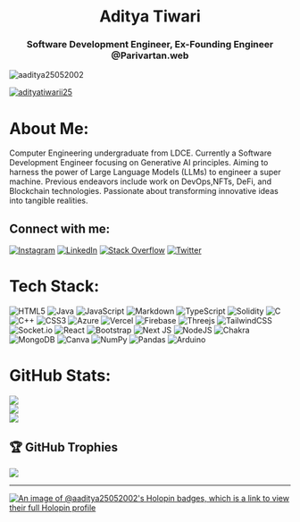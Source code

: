 <h1 align="center">Aditya Tiwari</h1>
<h3 align="center">Software Development Engineer, Ex-Founding Engineer @Parivartan.web</h3>

<p align="left"> <img src="https://komarev.com/ghpvc/?username=aaditya25052002&label=Profile%20views&color=0e75b6&style=flat" alt="aaditya25052002" /> </p>



<p align="left"> <a href="https://twitter.com/adityatiwarii25" target="blank"><img src="https://img.shields.io/twitter/follow/adityatiwarii25?logo=twitter&style=for-the-badge" alt="adityatiwarii25" /></a> </p>

# About Me:
Computer Engineering undergraduate from LDCE. Currently a Software Development Engineer focusing on Generative AI principles. Aiming to harness the power of Large Language Models (LLMs) to engineer a super machine. Previous endeavors include work on DevOps,NFTs, DeFi, and Blockchain technologies. Passionate about transforming innovative ideas into tangible realities.


##  Connect with me:
[![Instagram](https://img.shields.io/badge/Instagram-%23E4405F.svg?logo=Instagram&logoColor=white)](https://instagram.com/adityatiwarii25) [![LinkedIn](https://img.shields.io/badge/LinkedIn-%230077B5.svg?logo=linkedin&logoColor=white)](https://linkedin.com/in/aditya-tiwari-53b434207) [![Stack Overflow](https://img.shields.io/badge/-Stackoverflow-FE7A16?logo=stack-overflow&logoColor=white)](https://stackoverflow.com/users/28788464) [![Twitter](https://img.shields.io/badge/Twitter-%231DA1F2.svg?logo=Twitter&logoColor=white)](https://twitter.com/adityatiwarii25) 

#  Tech Stack:
![HTML5](https://img.shields.io/badge/html5-%23E34F26.svg?style=flat&logo=html5&logoColor=white) ![Java](https://img.shields.io/badge/java-%23ED8B00.svg?style=flat&logo=java&logoColor=white) ![JavaScript](https://img.shields.io/badge/javascript-%23323330.svg?style=flat&logo=javascript&logoColor=%23F7DF1E) ![Markdown](https://img.shields.io/badge/markdown-%23000000.svg?style=flat&logo=markdown&logoColor=white) ![TypeScript](https://img.shields.io/badge/typescript-%23007ACC.svg?style=flat&logo=typescript&logoColor=white) ![Solidity](https://img.shields.io/badge/Solidity-%23363636.svg?style=flat&logo=solidity&logoColor=white) ![C](https://img.shields.io/badge/c-%2300599C.svg?style=flat&logo=c&logoColor=white) ![C++](https://img.shields.io/badge/c++-%2300599C.svg?style=flat&logo=c%2B%2B&logoColor=white) ![CSS3](https://img.shields.io/badge/css3-%231572B6.svg?style=flat&logo=css3&logoColor=white) ![Azure](https://img.shields.io/badge/azure-%230072C6.svg?style=flat&logo=azure-devops&logoColor=white) ![Vercel](https://img.shields.io/badge/vercel-%23000000.svg?style=flat&logo=vercel&logoColor=white) ![Firebase](https://img.shields.io/badge/firebase-%23039BE5.svg?style=flat&logo=firebase) ![Threejs](https://img.shields.io/badge/threejs-black?style=flat&logo=three.js&logoColor=white) ![TailwindCSS](https://img.shields.io/badge/tailwindcss-%2338B2AC.svg?style=flat&logo=tailwind-css&logoColor=white) ![Socket.io](https://img.shields.io/badge/Socket.io-black?style=flat&logo=socket.io&badgeColor=010101) ![React](https://img.shields.io/badge/react-%2320232a.svg?style=flat&logo=react&logoColor=%2361DAFB) ![Bootstrap](https://img.shields.io/badge/bootstrap-%23563D7C.svg?style=flat&logo=bootstrap&logoColor=white) ![Next JS](https://img.shields.io/badge/Next-black?style=flat&logo=next.js&logoColor=white) ![NodeJS](https://img.shields.io/badge/node.js-6DA55F?style=flat&logo=node.js&logoColor=white) ![Chakra](https://img.shields.io/badge/chakra-%234ED1C5.svg?style=flat&logo=chakraui&logoColor=white) ![MongoDB](https://img.shields.io/badge/MongoDB-%234ea94b.svg?style=flat&logo=mongodb&logoColor=white) ![Canva](https://img.shields.io/badge/Canva-%2300C4CC.svg?style=flat&logo=Canva&logoColor=white) ![NumPy](https://img.shields.io/badge/numpy-%23013243.svg?style=flat&logo=numpy&logoColor=white) ![Pandas](https://img.shields.io/badge/pandas-%23150458.svg?style=flat&logo=pandas&logoColor=white) ![Arduino](https://img.shields.io/badge/-Arduino-00979D?style=flat&logo=Arduino&logoColor=white)
#  GitHub Stats:
![](https://github-readme-stats.vercel.app/api?username=aaditya25052002&theme=dark&hide_border=false&include_all_commits=false&count_private=false)<br/>
![](https://github-readme-streak-stats.herokuapp.com/?user=aaditya25052002&theme=dark&hide_border=false)<br/>
![](https://github-readme-stats.vercel.app/api/top-langs/?username=aaditya25052002&theme=dark&hide_border=false&include_all_commits=false&count_private=false&layout=compact)

## 🏆 GitHub Trophies
![](https://github-profile-trophy.vercel.app/?username=aaditya25052002&theme=darkhub&no-frame=true&no-bg=false&margin-w=4)

---


<!-- Proudly created with GPRM ( https://gprm.itsvg.in ) -->

<!-- [![@aaditya25052002's Holopin board](https://holopin.io/api/user/board?user=aaditya25052002)](https://holopin.io/@aaditya25052002) -->
[![An image of @aaditya25052002's Holopin badges, which is a link to view their full Holopin profile](https://holopin.me/aaditya25052002)](https://holopin.io/@aaditya25052002)
<!---
aaditya25052002/aaditya25052002 is a ✨ special ✨ repository because its `README.md` (this file) appears on your GitHub profile.
You can click the Preview link to take a look at your changes.
--->
